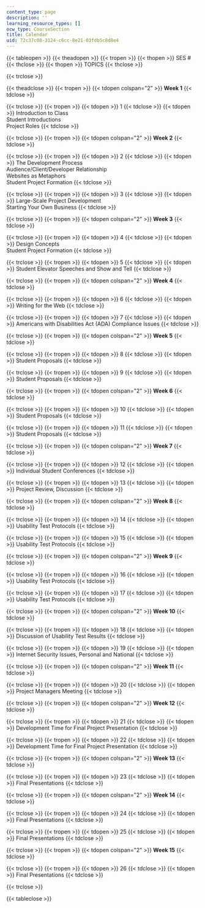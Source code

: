 ```yaml
---
content_type: page
description: ''
learning_resource_types: []
ocw_type: CourseSection
title: Calendar
uid: 72c37c08-3124-c6cc-8e21-03fdb5c8d8e4
---
```


{{< tableopen >}}
{{< theadopen >}}
{{< tropen >}}
{{< thopen >}}
SES #
{{< thclose >}}
{{< thopen >}}
TOPICS
{{< thclose >}}

{{< trclose >}}

{{< theadclose >}}
{{< tropen >}}
{{< tdopen colspan="2" >}}
**Week 1**
{{< tdclose >}}

{{< trclose >}}
{{< tropen >}}
{{< tdopen >}}
1
{{< tdclose >}}
{{< tdopen >}}
Introduction to Class  
Student Introductions  
Project Roles
{{< tdclose >}}

{{< trclose >}}
{{< tropen >}}
{{< tdopen colspan="2" >}}
**Week 2**
{{< tdclose >}}

{{< trclose >}}
{{< tropen >}}
{{< tdopen >}}
2
{{< tdclose >}}
{{< tdopen >}}
The Development Process  
Audience/Client/Developer Relationship  
Websites as Metaphors  
Student Project Formation
{{< tdclose >}}

{{< trclose >}}
{{< tropen >}}
{{< tdopen >}}
3
{{< tdclose >}}
{{< tdopen >}}
Large-Scale Project Development  
Starting Your Own Business
{{< tdclose >}}

{{< trclose >}}
{{< tropen >}}
{{< tdopen colspan="2" >}}
**Week 3**
{{< tdclose >}}

{{< trclose >}}
{{< tropen >}}
{{< tdopen >}}
4
{{< tdclose >}}
{{< tdopen >}}
Design Concepts  
Student Project Formation
{{< tdclose >}}

{{< trclose >}}
{{< tropen >}}
{{< tdopen >}}
5
{{< tdclose >}}
{{< tdopen >}}
Student Elevator Speeches and Show and Tell
{{< tdclose >}}

{{< trclose >}}
{{< tropen >}}
{{< tdopen colspan="2" >}}
**Week 4**
{{< tdclose >}}

{{< trclose >}}
{{< tropen >}}
{{< tdopen >}}
6
{{< tdclose >}}
{{< tdopen >}}
Writing for the Web
{{< tdclose >}}

{{< trclose >}}
{{< tropen >}}
{{< tdopen >}}
7
{{< tdclose >}}
{{< tdopen >}}
Americans with Disabilities Act (ADA) Compliance Issues
{{< tdclose >}}

{{< trclose >}}
{{< tropen >}}
{{< tdopen colspan="2" >}}
**Week 5**
{{< tdclose >}}

{{< trclose >}}
{{< tropen >}}
{{< tdopen >}}
8
{{< tdclose >}}
{{< tdopen >}}
Student Proposals
{{< tdclose >}}

{{< trclose >}}
{{< tropen >}}
{{< tdopen >}}
9
{{< tdclose >}}
{{< tdopen >}}
Student Proposals
{{< tdclose >}}

{{< trclose >}}
{{< tropen >}}
{{< tdopen colspan="2" >}}
**Week 6**
{{< tdclose >}}

{{< trclose >}}
{{< tropen >}}
{{< tdopen >}}
10
{{< tdclose >}}
{{< tdopen >}}
Student Proposals
{{< tdclose >}}

{{< trclose >}}
{{< tropen >}}
{{< tdopen >}}
11
{{< tdclose >}}
{{< tdopen >}}
Student Proposals
{{< tdclose >}}

{{< trclose >}}
{{< tropen >}}
{{< tdopen colspan="2" >}}
**Week 7**
{{< tdclose >}}

{{< trclose >}}
{{< tropen >}}
{{< tdopen >}}
12
{{< tdclose >}}
{{< tdopen >}}
Individual Student Conferences
{{< tdclose >}}

{{< trclose >}}
{{< tropen >}}
{{< tdopen >}}
13
{{< tdclose >}}
{{< tdopen >}}
Project Review, Discussion
{{< tdclose >}}

{{< trclose >}}
{{< tropen >}}
{{< tdopen colspan="2" >}}
**Week 8**
{{< tdclose >}}

{{< trclose >}}
{{< tropen >}}
{{< tdopen >}}
14
{{< tdclose >}}
{{< tdopen >}}
Usability Test Protocols
{{< tdclose >}}

{{< trclose >}}
{{< tropen >}}
{{< tdopen >}}
15
{{< tdclose >}}
{{< tdopen >}}
Usability Test Protocols
{{< tdclose >}}

{{< trclose >}}
{{< tropen >}}
{{< tdopen colspan="2" >}}
**Week 9**
{{< tdclose >}}

{{< trclose >}}
{{< tropen >}}
{{< tdopen >}}
16
{{< tdclose >}}
{{< tdopen >}}
Usability Test Protocols
{{< tdclose >}}

{{< trclose >}}
{{< tropen >}}
{{< tdopen >}}
17
{{< tdclose >}}
{{< tdopen >}}
Usability Test Protocols
{{< tdclose >}}

{{< trclose >}}
{{< tropen >}}
{{< tdopen colspan="2" >}}
**Week 10**
{{< tdclose >}}

{{< trclose >}}
{{< tropen >}}
{{< tdopen >}}
18
{{< tdclose >}}
{{< tdopen >}}
Discussion of Usability Test Results
{{< tdclose >}}

{{< trclose >}}
{{< tropen >}}
{{< tdopen >}}
19
{{< tdclose >}}
{{< tdopen >}}
Internet Security Issues, Personal and National
{{< tdclose >}}

{{< trclose >}}
{{< tropen >}}
{{< tdopen colspan="2" >}}
**Week 11**
{{< tdclose >}}

{{< trclose >}}
{{< tropen >}}
{{< tdopen >}}
20
{{< tdclose >}}
{{< tdopen >}}
Project Managers Meeting
{{< tdclose >}}

{{< trclose >}}
{{< tropen >}}
{{< tdopen colspan="2" >}}
**Week 12**
{{< tdclose >}}

{{< trclose >}}
{{< tropen >}}
{{< tdopen >}}
21
{{< tdclose >}}
{{< tdopen >}}
Development Time for Final Project Presentation
{{< tdclose >}}

{{< trclose >}}
{{< tropen >}}
{{< tdopen >}}
22
{{< tdclose >}}
{{< tdopen >}}
Development Time for Final Project Presentation
{{< tdclose >}}

{{< trclose >}}
{{< tropen >}}
{{< tdopen colspan="2" >}}
**Week 13**
{{< tdclose >}}

{{< trclose >}}
{{< tropen >}}
{{< tdopen >}}
23
{{< tdclose >}}
{{< tdopen >}}
Final Presentations
{{< tdclose >}}

{{< trclose >}}
{{< tropen >}}
{{< tdopen colspan="2" >}}
**Week 14**
{{< tdclose >}}

{{< trclose >}}
{{< tropen >}}
{{< tdopen >}}
24
{{< tdclose >}}
{{< tdopen >}}
Final Presentations
{{< tdclose >}}

{{< trclose >}}
{{< tropen >}}
{{< tdopen >}}
25
{{< tdclose >}}
{{< tdopen >}}
Final Presentations
{{< tdclose >}}

{{< trclose >}}
{{< tropen >}}
{{< tdopen colspan="2" >}}
**Week 15**
{{< tdclose >}}

{{< trclose >}}
{{< tropen >}}
{{< tdopen >}}
26
{{< tdclose >}}
{{< tdopen >}}
Final Presentations
{{< tdclose >}}

{{< trclose >}}

{{< tableclose >}}